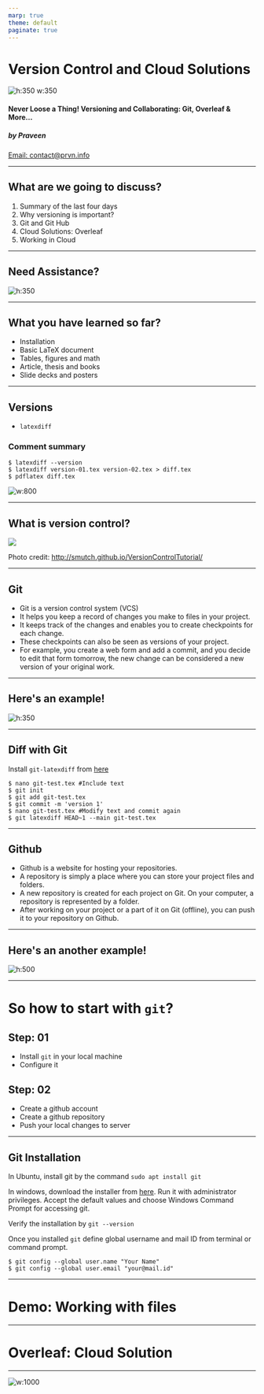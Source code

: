 ```yaml
---
marp: true
theme: default
paginate: true
---
```


Version Control and Cloud Solutions
===

![h:350 w:350](img/vc.jpg)

#### Never Loose a Thing! Versioning and Collaborating: Git, Overleaf & More... ####

##### by Praveen ####

[Email: contact@prvn.info](contact@prvn.info)

---

## What are we going to discuss? ##

1. Summary of the last four days
2. Why versioning is important?
3. Git and Git Hub
4. Cloud Solutions: Overleaf
5. Working in Cloud

---

## Need Assistance? ##

![h:350](img/support.png)

---

## What you have learned so far? ##

* Installation
* Basic LaTeX document
* Tables, figures and math
* Article, thesis and books
* Slide decks and posters

---

## Versions

* `latexdiff`

### Comment summary
```
$ latexdiff --version
$ latexdiff version-01.tex version-02.tex > diff.tex
$ pdflatex diff.tex
```

![w:800](img/diff.png)

---

## What is version control? ##

![](https://smutch.github.io/VersionControlTutorial/_images/vc-xkcd.jpg)

Photo credit: http://smutch.github.io/VersionControlTutorial/

---

## Git ##

* Git is a version control system (VCS) 
* It helps you keep a record of changes you make to files in your project. 
* It keeps track of the changes and enables you to create checkpoints for each change. 
* These checkpoints can also be seen as versions of your project. 
* For example, you create a web form and add a commit, and you decide to edit that form tomorrow, the new change can be considered a new version of your original work.

---

## Here's an example! ##

![h:350](img/git.png)

---

## Diff with Git ##

Install `git-latexdiff` from [here](https://gitlab.com/git-latexdiff/git-latexdiff)

```
$ nano git-test.tex #Include text
$ git init
$ git add git-test.tex
$ git commit -m 'version 1'
$ nano git-test.tex #Modify text and commit again
$ git latexdiff HEAD~1 --main git-test.tex
```

---

## Github ##

* Github is a website for hosting your repositories. 
* A repository is simply a place where you can store your project files and folders. 
* A new repository is created for each project on Git. On your computer, a repository is represented by a folder. 
* After working on your project or a part of it on Git (offline), you can push it to your repository on Github.

---

## Here's an another example! ##

![h:500](img/github.png)

---

# So how to start with `git`? ##

## Step: 01
* Install `git` in your local machine
* Configure it

## Step: 02
* Create a github account
* Create a github repository
* Push your local changes to server

---

## Git Installation ##

In Ubuntu, install git by the command `sudo apt install git`

In windows, download the installer from [here](https://gitforwindows.org/). Run it with administrator privileges. Accept the default values and choose Windows Command Prompt for accessing git.

Verify the installation by `git --version`

Once you installed `git` define global username and mail ID from terminal or command prompt.
```
$ git config --global user.name "Your Name"   
$ git config --global user.email "your@mail.id"
```

---

# Demo: Working with files #

---

# Overleaf: Cloud Solution #

---

![w:1000](img/thanks.jpg)